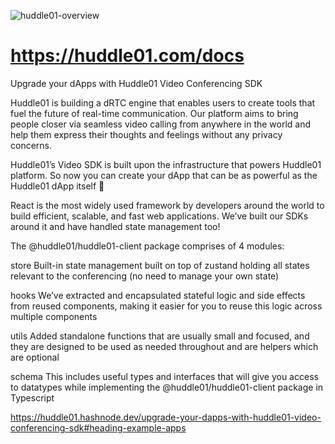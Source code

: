 ![huddle01-overview](https://user-images.githubusercontent.com/45092543/212680793-31ab7c31-ca3a-4c99-9c85-4539afc85a23.png)

# https://huddle01.com/docs

Upgrade your dApps with Huddle01 Video Conferencing SDK

Huddle01 is building a dRTC engine that enables users to create tools that fuel the future of real-time communication. Our platform aims to bring people closer via seamless video calling from anywhere in the world and help them express their thoughts and feelings without any privacy concerns.

Huddle01’s Video SDK is built upon the infrastructure that powers Huddle01 platform. So now you can create your dApp that can be as powerful as the Huddle01 dApp itself 🎥

React is the most widely used framework by developers around the world to build efficient, scalable, and fast web applications. We’ve built our SDKs around it and have handled state management too!

The @huddle01/huddle01-client package comprises of 4 modules:

store Built-in state management built on top of zustand holding all states relevant to the conferencing (no need to manage your own state)

hooks We’ve extracted and encapsulated stateful logic and side effects from reused components, making it easier for you to reuse this logic across multiple components

utils Added standalone functions that are usually small and focused, and they are designed to be used as needed throughout and are helpers which are optional

schema This includes useful types and interfaces that will give you access to datatypes while implementing the @huddle01/huddle01-client package in Typescript

https://huddle01.hashnode.dev/upgrade-your-dapps-with-huddle01-video-conferencing-sdk#heading-example-apps
